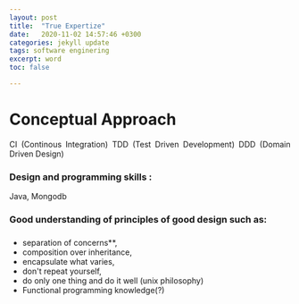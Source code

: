```yaml
---
layout: post
title:  "True Expertize"
date:   2020-11-02 14:57:46 +0300
categories: jekyll update
tags: software enginering
excerpt: word
toc: false

---
```


<style>
p {
    text-align:justify;  
	  text-justify:auto;

}
</style>
<h1>Conceptual Approach</h1>

CI (Continous Integration)
TDD (Test Driven Development)
DDD (Domain Driven Design)


### Design and programming skills :
Java,
Mongodb


### Good understanding of principles of good design such as:
###

- separation of concerns**,
- composition over inheritance,
- encapsulate what varies,
- don't repeat yourself,
- do only one thing and do it well (unix philosophy)
- Functional programming knowledge(?)
